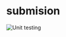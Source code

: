 # submision
![Unit testing](https://github.com/99002682/submision/workflows/Unit%20testing/badge.svg)
